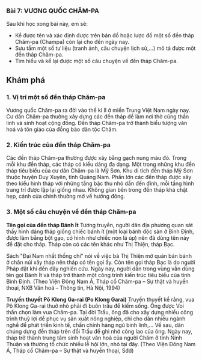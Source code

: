 ### Bài 7: VƯƠNG QUỐC CHĂM-PA

Sau khi học xong bài này, em sẽ:
- Kể được tên và xác định được trên bản đồ hoặc lược đồ một số đền tháp Chăm-pa (Champa) còn lại cho đến ngày nay.
- Sưu tầm một số tư liệu (tranh ảnh, câu chuyện lịch sử,...) mô tả được một đền tháp Chăm-pa.
- Tìm hiểu và kể lại được một số câu chuyện về đền tháp Chăm-pa.

## Khám phá
### 1. Vị trí một số đền tháp Chăm-pa
Vương quốc Chăm-pa ra đời vào thế kỉ II ở miền Trung Việt Nam ngày nay. Cư dân Chăm-pa thường xây dựng các đền tháp để làm nơi thờ cúng thần linh và sinh hoạt cộng đồng. Đền tháp Chăm-pa trở thành biểu tượng văn hoá và tôn giáo của đồng bào dân tộc Chăm.

### 2. Kiến trúc của đền tháp Chăm-pa
Các đền tháp Chăm-pa thường được xây bằng gạch nung màu đỏ. Trong mỗi khu đền tháp, các tháp có kiểu dáng đa dạng. Một trong những khu đền tháp tiêu biểu của cư dân Chăm-pa là Mỹ Sơn.
Khu di tích đền tháp Mỹ Sơn thuộc huyện Duy Xuyên, tỉnh Quảng Nam. Phần lớn các đền tháp được xây theo kiểu hình tháp với những tầng bậc thu nhỏ dần đến đỉnh, mỗi tầng hình trang trí được lặp lại giống nhau. Không gian bên trong đền tháp khá chật hẹp, cánh cửa chính thường mở về hướng đông.

### 3. Một số câu chuyện về đền tháp Chăm-pa
**Tên gọi của đền tháp Bánh Ít**
Tương truyền, người dân địa phương quan sát thấy hình dáng tháp giống chiếc bánh ít (một loại bánh độc sản ở Bình Định, được làm bằng bột gạo, có hình như chiếc nón lá úp) nên đã dùng tên này để đặt cho tháp. Tháp còn có các tên khác như Thị Thiện, tháp Bạc.

Sách "Đại Nam nhất thống chí" nói về việc bà Thị Thiện mở quán bán bánh ở chân núi xây tháp nên tháp có tên gọi ấy. Còn tên gọi tháp Bạc là do người Pháp đặt khi đến đây nghiên cứu.
Ngày nay, người dân trong vùng vẫn dùng tên gọi Bánh Ít và tháp trở thành một công trình kiến trúc tiêu biểu của tỉnh Bình Định.
(Theo Viện Đông Nam Á, Tháp cổ Chăm-pa – Sự thật và huyền thoại, NXB Văn hoá – Thông tin, Hà Nội, 1994)

**Truyền thuyết Pô Klong Ga-rai (Po Klong Garai)**
Truyền thuyết kể rằng, vua Pô Klong Ga-rai thuở nhỏ phải đi buôn trầu để kiếm sống. Ông được Voi thần chọn làm vua Chăm-pa. Tại đời Trầu, ông đã cho xây dựng nhiều công trình thuỷ lợi để phục vụ sản xuất nông nghiệp, chỉ cho dân nhiều ngành nghề để phát triển kinh tế, chấn chỉnh hàng ngũ binh lính,... Về sau, dân chúng dựng đền tháp trên đồi Trầu để ghi nhớ công lao của ông.
Ngày nay, tháp trở thành trung tâm sinh hoạt văn hoá của người Chăm ở tỉnh Ninh Thuận và thường tổ chức nhiều lễ hội lớn, nhỏ tại đây.
(Theo Viện Đông Nam Á, Tháp cổ Chăm-pa – Sự thật và huyền thoại, Sđd)
